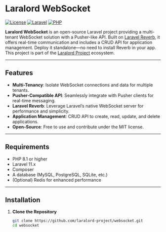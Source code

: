 # Laralord WebSocket

[![License](https://img.shields.io/badge/license-MIT-blue.svg)](https://github.com/laralord-project/websocket/blob/main/LICENSE)
[![Laravel](https://img.shields.io/badge/Laravel-11.x-red.svg)](https://laravel.com)
[![PHP](https://img.shields.io/badge/PHP-8.1+-blue.svg)](https://php.net)

**Laralord WebSocket** is an open-source Laravel project providing a multi-tenant WebSocket solution with a Pusher-like API. Built on [Laravel Reverb](https://laravel.com/docs/reverb), it offers real-time communication and includes a CRUD API for application management. Deploy it standalone—no need to install Reverb in your app. This project is part of the [Laralord Project](https://laralord.dev) ecosystem.

---

## Features

- **Multi-Tenancy**: Isolate WebSocket connections and data for multiple tenants.
- **Pusher-Compatible API**: Seamlessly integrate with Pusher clients for real-time messaging.
- **Laravel Reverb**: Leverage Laravel’s native WebSocket server for performance and simplicity.
- **Application Management**: CRUD API to create, read, update, and delete applications.
- **Open-Source**: Free to use and contribute under the MIT license.

---

## Requirements

- PHP 8.1 or higher
- Laravel 11.x
- Composer
- A database (MySQL, PostgreSQL, SQLite, etc.)
- (Optional) Redis for enhanced performance

---

## Installation

1. **Clone the Repository**
   ```bash
   git clone https://github.com/laralord-project/websocket.git
   cd websocket
   ```


